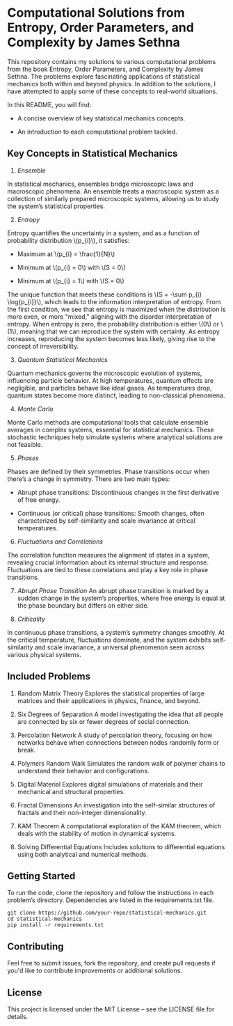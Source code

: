 # Computational Solutions from Entropy, Order Parameters, and Complexity by James Sethna

This repository contains my solutions to various computational problems from the book Entropy, Order Parameters, and Complexity by James Sethna. The problems explore fascinating applications of statistical mechanics both within and beyond physics. In addition to the solutions, I have attempted to apply some of these concepts to real-world situations.

In this README, you will find:
- A concise overview of key statistical mechanics concepts.

- An introduction to each computational problem tackled.



## Key Concepts in Statistical Mechanics

1. *Ensemble*

In statistical mechanics, ensembles bridge microscopic laws and macroscopic phenomena. An ensemble treats a macroscopic system as a collection of similarly prepared microscopic systems, allowing us to study the system’s statistical properties.

2. *Entropy*

Entropy quantifies the uncertainty in a system, and as a function of probability distribution \\(p_{i}\\), it satisfies:

- Maximum at \\(p_{i} = \frac{1}{N}\\)

- Minimum at \\(p_{i} = 0\\) with \\(S = 0\\)

- Minimum at \\(p_{i} = 1\\) with \\(S = 0\\)

  
The unique function that meets these conditions is \\(S = -\sum p_{i} \log{p_{i}}\\), which leads to the information interpretation of entropy. From the first condition, we see that entropy is maximized when the distribution is more even, or more "mixed," aligning with the disorder interpretation of entropy. When entropy is zero, the probability distribution is either \\(0\\) or \\(1\\), meaning that we can reproduce the system with certainty. As entropy increases, reproducing the system becomes less likely, giving rise to the concept of irreversibility.

3. *Quantum Statistical Mechanics*

Quantum mechanics governs the microscopic evolution of systems, influencing particle behavior. At high temperatures, quantum effects are negligible, and particles behave like ideal gases. As temperatures drop, quantum states become more distinct, leading to non-classical phenomena.

4. *Monte Carlo*

Monte Carlo methods are computational tools that calculate ensemble averages in complex systems, essential for statistical mechanics. These stochastic techniques help simulate systems where analytical solutions are not feasible.

5. *Phases*

Phases are defined by their symmetries. Phase transitions occur when there’s a change in symmetry. There are two main types:

-  Abrupt phase transitions: Discontinuous changes in the first derivative of free energy.

- Continuous (or critical) phase transitions: Smooth changes, often characterized by self-similarity and scale invariance at critical temperatures.

6. *Fluctuations and Correlations*

The correlation function measures the alignment of states in a system, revealing crucial information about its internal structure and response. Fluctuations are tied to these correlations and play a key role in phase transitions.

7. *Abrupt Phase Transition*
An abrupt phase transition is marked by a sudden change in the system’s properties, where free energy is equal at the phase boundary but differs on either side.

8. *Criticality*

In continuous phase transitions, a system’s symmetry changes smoothly. At the critical temperature, fluctuations dominate, and the system exhibits self-similarity and scale invariance, a universal phenomenon seen across various physical systems.

## Included Problems

1. Random Matrix Theory
Explores the statistical properties of large matrices and their applications in physics, finance, and beyond.

2. Six Degrees of Separation
A model investigating the idea that all people are connected by six or fewer degrees of social connection.

3. Percolation Network
A study of percolation theory, focusing on how networks behave when connections between nodes randomly form or break.

4. Polymers Random Walk
Simulates the random walk of polymer chains to understand their behavior and configurations.

5. Digital Material
Explores digital simulations of materials and their mechanical and structural properties.

6. Fractal Dimensions
An investigation into the self-similar structures of fractals and their non-integer dimensionality.

7. KAM Theorem
A computational exploration of the KAM theorem, which deals with the stability of motion in dynamical systems.

8. Solving Differential Equations
Includes solutions to differential equations using both analytical and numerical methods.

## Getting Started
To run the code, clone the repository and follow the instructions in each problem’s directory. Dependencies are listed in the requirements.txt file.

    git clone https://github.com/your-repo/statistical-mechanics.git
    cd statistical-mechanics
    pip install -r requirements.txt

## Contributing
Feel free to submit issues, fork the repository, and create pull requests if you'd like to contribute improvements or additional solutions.

## License
This project is licensed under the MIT License – see the LICENSE file for details.

